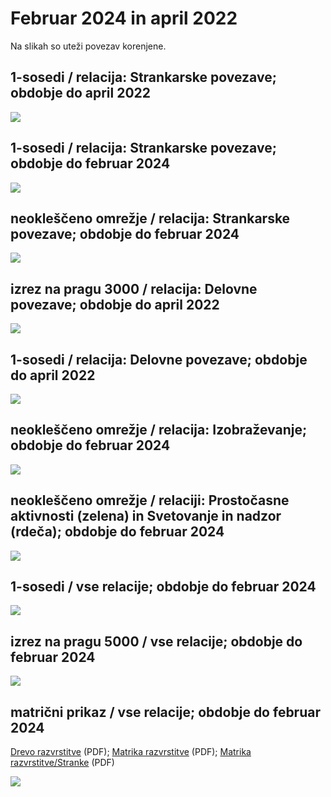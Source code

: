 # Februar 2024 in april 2022

Na slikah so uteži povezav korenjene.

## 1-sosedi / relacija: Strankarske povezave; obdobje do april 2022
 <img src="https://raw.githubusercontent.com/bavla/TQ/master/trajectories/Feb24/1-neigbApr22Party.svg?sanitize=true">

## 1-sosedi / relacija: Strankarske povezave; obdobje do februar 2024
 <img src="https://raw.githubusercontent.com/bavla/TQ/master/trajectories/Feb24/1-neigbFeb24Party.svg?sanitize=true">

## neokleščeno omrežje / relacija: Strankarske povezave; obdobje do februar 2024
 <img src="https://raw.githubusercontent.com/bavla/TQ/master/trajectories/Feb24/Feb24Party.svg?sanitize=true">

## izrez na pragu 3000 / relacija: Delovne povezave; obdobje do april 2022
 <img src="https://raw.githubusercontent.com/bavla/TQ/master/trajectories/Feb24/cut3000Apr22Work.svg?sanitize=true">

## 1-sosedi / relacija: Delovne povezave; obdobje do april 2022
 <img src="https://raw.githubusercontent.com/bavla/TQ/master/trajectories/Feb24/1-neigbApr22Work.svg?sanitize=true">

## neokleščeno omrežje / relacija: Izobraževanje; obdobje do februar 2024
 <img src="https://raw.githubusercontent.com/bavla/TQ/master/trajectories/Feb24/Feb24Edu.svg?sanitize=true">

## neokleščeno omrežje / relaciji: Prostočasne aktivnosti (zelena) in Svetovanje in nadzor (rdeča); obdobje do februar 2024
 <img src="https://raw.githubusercontent.com/bavla/TQ/master/trajectories/Feb24/Feb24Other.svg?sanitize=true">

## 1-sosedi / vse relacije; obdobje do februar 2024
 <img src="https://raw.githubusercontent.com/bavla/TQ/master/trajectories/Feb24/Feb24All-1.svg?sanitize=true">

## izrez na pragu 5000 / vse relacije; obdobje do februar 2024
 <img src="https://raw.githubusercontent.com/bavla/TQ/master/trajectories/Feb24/Feb24cut5M.svg?sanitize=true">

## matrični prikaz / vse relacije; obdobje do februar 2024
[Drevo razvrstitve](dendro24.pdf) (PDF); [Matrika razvrstitve](matrix24.pdf) (PDF); [Matrika razvrstitve/Stranke](matrix24col.pdf) (PDF)

 <img src="https://raw.githubusercontent.com/bavla/TQ/master/trajectories/Feb24/matrix24c.svg?sanitize=true">

